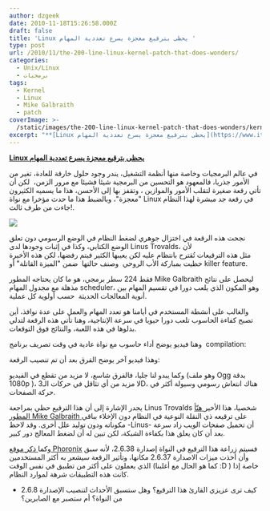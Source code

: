 ```yaml
---
author: dzgeek
date: 2010-11-18T15:26:58.000Z
draft: false
title: 'Linux يحظى بترقيع معجزة يسرع تعددية المهام '
type: post
url: /2010/11/the-200-line-linux-kernel-patch-that-does-wonders/
categories:
  - Unix/Linux
  - برمجيات
tags:
  - Kernel
  - Linux
  - Mike Galbraith
  - patch
coverImage: >-
  /static/images/the-200-line-linux-kernel-patch-that-does-wonders/kernel_panic-273x300.png
excerpt: "**[Linux يحظى بترقيع معجزة يسرع تعددية المهام](https://www.it-scoop.com/2010/11/the-200-line-linux-kernel-patch-that-does-wonders)**\n\nفي عالم البرمجيات وخاصة منها أنظمة التشغيل، يندر وجود حلول خارقة للعادة، تغير من الأمور جذريا، فالمعهود هو التحسين من البرمجية شيئا فشيئا مع مرور الزمن، \_لكن أن تأتي رقعة صغيرة لتقلب الأمور والموازين"
---
```

**[Linux يحظى بترقيع معجزة يسرع تعددية المهام](https://www.it-scoop.com/2010/11/the-200-line-linux-kernel-patch-that-does-wonders)**

في عالم البرمجيات وخاصة منها أنظمة التشغيل، يندر وجود حلول خارقة للعادة، تغير من الأمور جذريا، فالمعهود هو التحسين من البرمجية شيئا فشيئا مع مرور الزمن،  لكن أن تأتي رقعة صغيرة لتقلب الأمور والموازين ، وتقفز بها إلى الأحسن، هذا ما يسميه الكثيرون "معجزة"، وبالضبط هذا ما حدث مؤخرا مع نواة Linux في رقعة جد مبشرة لهذا النظام جاءت من طرف ثالث!.

![](/static/images/the-200-line-linux-kernel-patch-that-does-wonders/kernel_panic-273x300.png)

نجحت هذه الرقعة في اختزال جوهري لضغط النظام في الوضع الرسومي دون تعلق الوضع الكتابي، وكذا في إثبات وجودها لدى Linus Trovalds، لأن مثل هذه الترقيعات تُقترح بانتظام عليه لكن يعيبها الكثير فيتم رفضها، لكن هذه الأخيرة حظيت بمباركة الأب الروحي  وصنف حالتها  ضمن "الميزة القاتلة" أو killer feature.

فقط 224 سطر برمجي، هو ما كان يحتاجه المطور Mike Galbraith ليحصل على نتائج مذهلة مع مجدول المهام scheduler، وهو المكون الذي يلعب دورا في تقسيم المهام بين أنوية المعالجات الحديثة  حسب أولوية كل عملية.

والغالب على أنشطة المستخدم في أيامنا هو تعدد المهام والعمل على عدة نوافذ، أين تصبح كفاءة الحاسوب تلعب دورا حيويا في سرعة الإنتاجية، وهنا تأتي هذه الرقعة لتدلي بدلوها في هذه اللعبة، والنتائج فوق التوقعات.

وهنا فيديو يوضح أداء حاسوب مع نواة عادية في وقت تصريف برنامج  compilation:

وهذا فيديو آخر يوضح الفرق بعد أن تم تنصيب الرقعة:

وكما يبدو لنا جليا، فالفرق شاسع، لا مزيد من تقطع في الفيديو (وهو ملف Ogg بدقة 1080p )، لا مزيد من أي تثاقل في حركات الـ3D، هناك انتعاش رسومي وسيولة أكثر في حركة الصفحات.

يجدر الإشارة إلى أن هذا الترقيع حظي بمراجعة Linus Trovalds شخصيا، هذا الأخير[ هنّأ المطور Mike Galbraith ](http://marc.info/?l=linux-kernel\&m=128979084506774\&w=2)على ترقيعه ذي النقلة النوعية في النظام دون الإخلاء بباقي مكوناته ودون توليد علل أخرى. وقد لاحظ -Linus- أن تحميل صفحات الويب زاد سرعة بعد أن كان يعلق هذا بكفاءة الشبكة، لكن تبين له أن لضغط المعالج دور كبير.

وكما[ ذكر موقع Phoronix](http://www.phoronix.com/scan.php?page=article\&item=linux\_2637\_video\&num=2) فسيتم زراعة هذا الترقيع في النواة إصدارة 2.6.38، لأنه سبق وأن أخذت ميزات الاصدارة 2.6.37 مكانها، وتأثير الرقعة سيشعر به أكثر المستخدمين الذي يعملون على أكثر من تطبيق في نفس الوقت (كما هو الحال مع أغلبنا :D ) خاصة إذا كانت هذه التطبيقات شرهة لموارد النظام.

-   كيف ترى عزيزي القارئ هذا الترقيع؟ وهل ستسبق الأحداث لتنصيب الإصدارة 2.6.8 من النواة؟ أم ستصبر مع الصابرين؟
